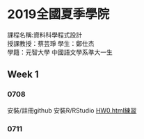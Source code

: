 ﻿# 2019全國夏季學院
  課程名稱:資料科學程式設計  
  授課教授：蔡芸琤
  學生：鄭仕杰  
  學籍：元智大學 中國語文學系準大一生

## Week 1
 
### 0708
  安裝/註冊github 
  安裝R/RStudio
  [HW0.html練習](https://github.com/Jack112589/Jack-Zheng/blob/master/HW0.html) 
 
### 0711


